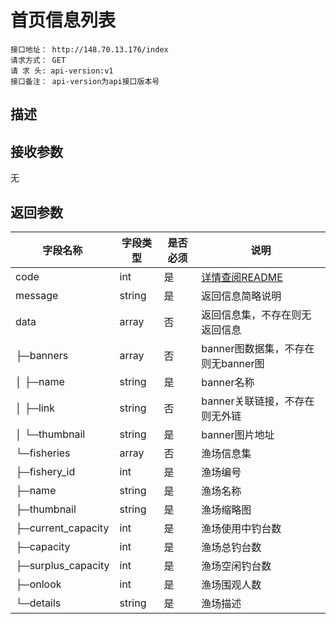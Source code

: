 # 首页信息列表
```
接口地址： http://148.70.13.176/index
请求方式： GET
请 求 头: api-version:v1 
接口备注： api-version为api接口版本号
```
## 描述

## 接收参数
无

## 返回参数

| 字段名称 | 字段类型 | 是否必须 | 说明 |
|    -    |    -    |    -    |   -   |
| code | int | 是 | [详情查阅README]() |
| message | string | 是 | 返回信息简略说明 |
| data | array | 否 | 返回信息集，不存在则无返回信息 |
|  ├─banners | array | 否 | banner图数据集，不存在则无banner图 |
|  │   ├─name | string | 是 | banner名称 |
|  │   ├─link | string | 否 | banner关联链接，不存在则无外链 |
|  │   └─thumbnail | string | 是 | banner图片地址 |
|  └─fisheries | array | 否 | 渔场信息集 |
|      ├─fishery_id | int | 是 | 渔场编号 |
|      ├─name | string | 是 | 渔场名称 |
|      ├─thumbnail | string | 是 | 渔场缩略图 |
|      ├─current_capacity | int | 是 | 渔场使用中钓台数 |
|      ├─capacity | int | 是 | 渔场总钓台数 |
|      ├─surplus_capacity | int | 是 | 渔场空闲钓台数 |
|      ├─onlook | int | 是 | 渔场围观人数 |
|      └─details | string | 是 | 渔场描述 |